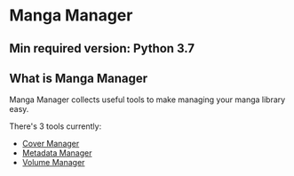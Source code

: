 # Manga Manager

## Min required version: Python 3.7

## What is Manga Manager

Manga Manager collects useful tools to make managing your manga library easy.

There's 3 tools currently:

- [Cover Manager](https://github.com/ThePromidius/Manga-Manager/wiki/Cover-Manager)
- [Metadata Manager](https://github.com/ThePromidius/Manga-Manager/wiki/Metadata-Manager)
- [Volume Manager](https://github.com/ThePromidius/Manga-Manager/wiki/Volume-Manager)